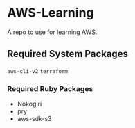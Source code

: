 # AWS-Learning
A repo to use for learning AWS.

## Required System Packages
`aws-cli-v2`
`terraform`

### Required Ruby Packages
* Nokogiri
* pry
* aws-sdk-s3